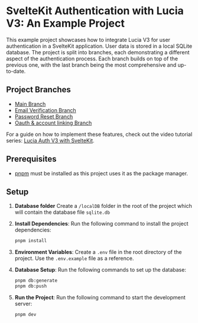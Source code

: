 # SvelteKit Authentication with Lucia V3: An Example Project

This example project showcases how to integrate Lucia V3 for user authentication in a SvelteKit application. User data is stored in a local SQLite database. The project is split into branches, each demonstrating a different aspect of the authentication process. Each branch builds on top of the previous one, with the last branch being the most comprehensive and up-to-date.

## Project Branches

- [Main Branch](https://github.com/edwardspresume/sveltekit-lucia-auth-v3-example/tree/main)
- [Email Verification Branch](https://github.com/edwardspresume/sveltekit-lucia-auth-v3-example/tree/email_verification)
- [Password Reset Branch](https://github.com/edwardspresume/sveltekit-lucia-auth-v3-example/tree/password_reset)
- [Oauth & account linking Branch](https://github.com/edwardspresume/sveltekit-lucia-auth-v3-example/tree/oauth)

For a guide on how to implement these features, check out the video tutorial series: [Lucia Auth V3 with SvelteKit](https://youtube.com/playlist?list=PL-thR8qW-CU3ZmizJqrSAatWHh6z_JnS7&si=Qage2gw2mJarmZk4).

## Prerequisites

- [pnpm](https://pnpm.io/) must be installed as this project uses it as the package manager.

## Setup

1. **Database folder** Create a `/localDB` folder in the root of the project which will contain the database file `sqlite.db`

2. **Install Dependencies**: Run the following command to install the project dependencies:

   ```zsh
   pnpm install
   ```

3. **Environment Variables**: Create a `.env` file in the root directory of the project. Use the `.env.example` file as a reference.

4. **Database Setup**: Run the following commands to set up the database:

   ```zsh
   pnpm db:generate
   pnpm db:push
   ```

5. **Run the Project**: Run the following command to start the development server:

   ```zsh
   pnpm dev
   ```
